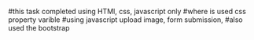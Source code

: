 #this task completed using HTMl, css, javascript only
#where is used css property varible
#using javascript upload image, form submission,
#also used the bootstrap

